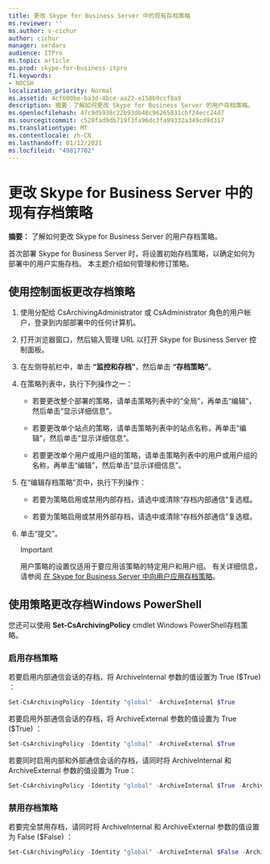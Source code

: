 ```yaml
---
title: 更改 Skype for Business Server 中的现有存档策略
ms.reviewer: ''
ms.author: v-cichur
author: cichur
manager: serdars
audience: ITPro
ms.topic: article
ms.prod: skype-for-business-itpro
f1.keywords:
- NOCSH
localization_priority: Normal
ms.assetid: 4cf600be-ba3d-4bce-aa22-e158b9ccf8a9
description: 摘要：了解如何更改 Skype for Business Server 的用户存档策略。
ms.openlocfilehash: 47c9d5938c22b93db48c96265831cbf24ecc24d7
ms.sourcegitcommit: c528fad9db719f3fa96dc3fa99332a349cd9d317
ms.translationtype: MT
ms.contentlocale: zh-CN
ms.lasthandoff: 01/12/2021
ms.locfileid: "49817702"
---
```

# <a name="change-an-existing-archiving-policy-in-skype-for-business-server"></a>更改 Skype for Business Server 中的现有存档策略
 
**摘要：** 了解如何更改 Skype for Business Server 的用户存档策略。
  
首次部署 Skype for Business Server 时，将设置初始存档策略，以确定如何为部署中的用户实施存档。 本主题介绍如何管理和修订策略。 
  
## <a name="change-archiving-policies-by-using-the-control-panel"></a>使用控制面板更改存档策略

1. 使用分配给 CsArchivingAdministrator 或 CsAdministrator 角色的用户帐户，登录到内部部署中的任何计算机。 
    
2. 打开浏览器窗口，然后输入管理 URL 以打开 Skype for Business Server 控制面板。 
    
3. 在左侧导航栏中，单击 **“监控和存档”**，然后单击 **“存档策略”**。
    
4. 在策略列表中，执行下列操作之一： 
    
   - 若要更改整个部署的策略，请单击策略列表中的“全局”，再单击“编辑”，然后单击“显示详细信息”。
    
   - 若要更改单个站点的策略，请单击策略列表中的站点名称，再单击“编辑”，然后单击“显示详细信息”。
    
   - 若要更改单个用户或用户组的策略，请单击策略列表中的用户或用户组的名称，再单击“编辑”，然后单击“显示详细信息”。
    
5. 在“编辑存档策略”页中，执行下列操作：
    
   - 若要为策略启用或禁用内部存档，请选中或清除“存档内部通信”复选框。
    
   - 若要为策略启用或禁用外部存档，请选中或清除“存档外部通信”复选框。
    
6. 单击“提交”。
    
    > [!IMPORTANT]
    > 用户策略的设置仅适用于要应用该策略的特定用户和用户组。 有关详细信息，请参阅 [在 Skype for Business Server 中向用户应用存档策略](apply-a-policy-to-users.md)。 
  
## <a name="change-archiving-policies-by-using-windows-powershell"></a>使用策略更改存档Windows PowerShell

您还可以使用 **Set-CsArchivingPolicy** cmdlet Windows PowerShell存档策略。
  
### <a name="enable-archiving-policies"></a>启用存档策略

若要启用内部通信会话的存档，将 ArchiveInternal 参数的值设置为 True ($True) ： 
  
```PowerShell
Set-CsArchivingPolicy -Identity "global" -ArchiveInternal $True
```

若要启用外部通信会话的存档，将 ArchiveExternal 参数的值设置为 True ($True) ： 
  
```PowerShell
Set-CsArchivingPolicy -Identity "global" -ArchiveExternal $True
```

若要同时启用内部和外部通信会话的存档，请同时将 ArchiveInternal 和 ArchiveExternal 参数的值设置为 True： 
  
```PowerShell
Set-CsArchivingPolicy -Identity "global" -ArchiveInternal $True -ArchiveExternal $True
```

### <a name="disable-archiving-policies"></a>禁用存档策略

若要完全禁用存档，请同时将 ArchiveInternal 和 ArchiveExternal 参数的值设置为 False ($False) ： 
  
```PowerShell
Set-CsArchivingPolicy -Identity "global" -ArchiveInternal $False -ArchiveExternal $False
```
